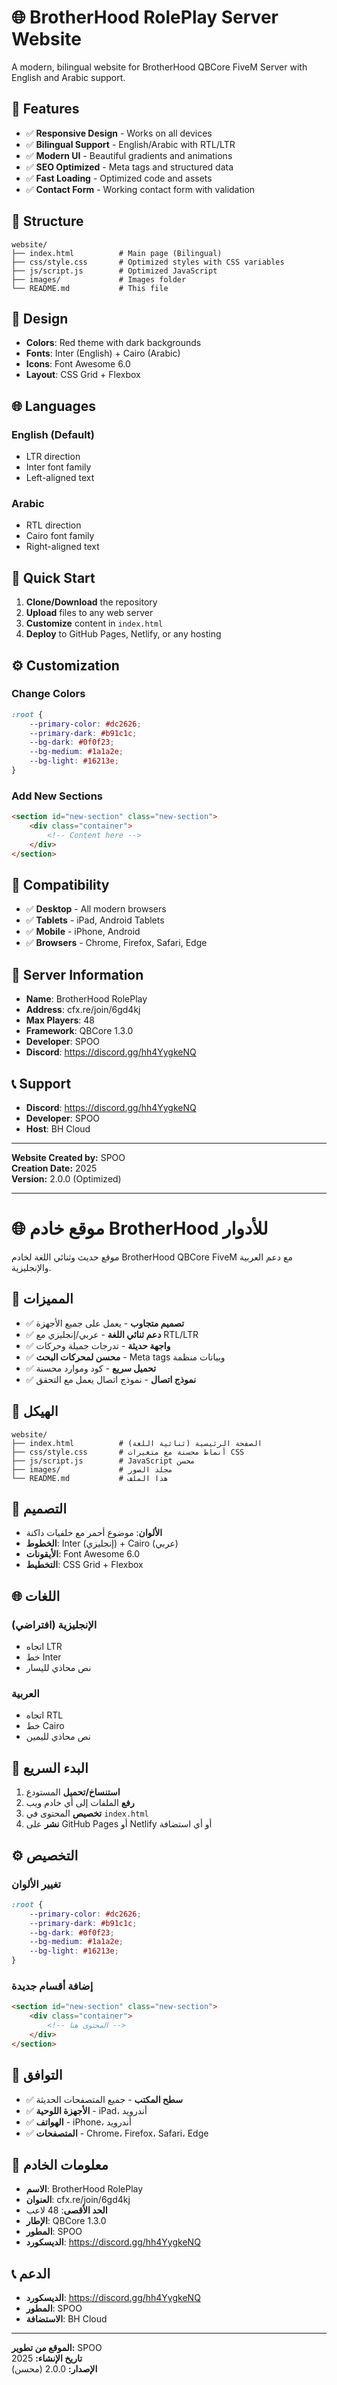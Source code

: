 # 🌐 BrotherHood RolePlay Server Website

A modern, bilingual website for BrotherHood QBCore FiveM Server with English and Arabic support.

## 🚀 Features

- ✅ **Responsive Design** - Works on all devices
- ✅ **Bilingual Support** - English/Arabic with RTL/LTR
- ✅ **Modern UI** - Beautiful gradients and animations
- ✅ **SEO Optimized** - Meta tags and structured data
- ✅ **Fast Loading** - Optimized code and assets
- ✅ **Contact Form** - Working contact form with validation

## 📁 Structure

```
website/
├── index.html          # Main page (Bilingual)
├── css/style.css       # Optimized styles with CSS variables
├── js/script.js        # Optimized JavaScript
├── images/             # Images folder
└── README.md           # This file
```

## 🎨 Design

- **Colors**: Red theme with dark backgrounds
- **Fonts**: Inter (English) + Cairo (Arabic)
- **Icons**: Font Awesome 6.0
- **Layout**: CSS Grid + Flexbox

## 🌐 Languages

### English (Default)
- LTR direction
- Inter font family
- Left-aligned text

### Arabic
- RTL direction
- Cairo font family
- Right-aligned text

## 🚀 Quick Start

1. **Clone/Download** the repository
2. **Upload** files to any web server
3. **Customize** content in `index.html`
4. **Deploy** to GitHub Pages, Netlify, or any hosting

## ⚙️ Customization

### Change Colors
```css
:root {
    --primary-color: #dc2626;
    --primary-dark: #b91c1c;
    --bg-dark: #0f0f23;
    --bg-medium: #1a1a2e;
    --bg-light: #16213e;
}
```

### Add New Sections
```html
<section id="new-section" class="new-section">
    <div class="container">
        <!-- Content here -->
    </div>
</section>
```

## 📱 Compatibility

- ✅ **Desktop** - All modern browsers
- ✅ **Tablets** - iPad, Android Tablets
- ✅ **Mobile** - iPhone, Android
- ✅ **Browsers** - Chrome, Firefox, Safari, Edge

## 🎯 Server Information

- **Name**: BrotherHood RolePlay
- **Address**: cfx.re/join/6gd4kj
- **Max Players**: 48
- **Framework**: QBCore 1.3.0
- **Developer**: SPOO
- **Discord**: https://discord.gg/hh4YygkeNQ

## 📞 Support

- **Discord**: https://discord.gg/hh4YygkeNQ
- **Developer**: SPOO
- **Host**: BH Cloud

---

**Website Created by:** SPOO  
**Creation Date:** 2025  
**Version:** 2.0.0 (Optimized)

---

# 🌐 موقع خادم BrotherHood للأدوار

موقع حديث وثنائي اللغة لخادم BrotherHood QBCore FiveM مع دعم العربية والإنجليزية.

## 🚀 المميزات

- ✅ **تصميم متجاوب** - يعمل على جميع الأجهزة
- ✅ **دعم ثنائي اللغة** - عربي/إنجليزي مع RTL/LTR
- ✅ **واجهة حديثة** - تدرجات جميلة وحركات
- ✅ **محسن لمحركات البحث** - Meta tags وبيانات منظمة
- ✅ **تحميل سريع** - كود وموارد محسنة
- ✅ **نموذج اتصال** - نموذج اتصال يعمل مع التحقق

## 📁 الهيكل

```
website/
├── index.html          # الصفحة الرئيسية (ثنائية اللغة)
├── css/style.css       # أنماط محسنة مع متغيرات CSS
├── js/script.js        # JavaScript محسن
├── images/             # مجلد الصور
└── README.md           # هذا الملف
```

## 🎨 التصميم

- **الألوان**: موضوع أحمر مع خلفيات داكنة
- **الخطوط**: Inter (إنجليزي) + Cairo (عربي)
- **الأيقونات**: Font Awesome 6.0
- **التخطيط**: CSS Grid + Flexbox

## 🌐 اللغات

### الإنجليزية (افتراضي)
- اتجاه LTR
- خط Inter
- نص محاذي لليسار

### العربية
- اتجاه RTL
- خط Cairo
- نص محاذي لليمين

## 🚀 البدء السريع

1. **استنساخ/تحميل** المستودع
2. **رفع** الملفات إلى أي خادم ويب
3. **تخصيص** المحتوى في `index.html`
4. **نشر** على GitHub Pages أو Netlify أو أي استضافة

## ⚙️ التخصيص

### تغيير الألوان
```css
:root {
    --primary-color: #dc2626;
    --primary-dark: #b91c1c;
    --bg-dark: #0f0f23;
    --bg-medium: #1a1a2e;
    --bg-light: #16213e;
}
```

### إضافة أقسام جديدة
```html
<section id="new-section" class="new-section">
    <div class="container">
        <!-- المحتوى هنا -->
    </div>
</section>
```

## 📱 التوافق

- ✅ **سطح المكتب** - جميع المتصفحات الحديثة
- ✅ **الأجهزة اللوحية** - iPad، أندرويد
- ✅ **الهواتف** - iPhone، أندرويد
- ✅ **المتصفحات** - Chrome، Firefox، Safari، Edge

## 🎯 معلومات الخادم

- **الاسم**: BrotherHood RolePlay
- **العنوان**: cfx.re/join/6gd4kj
- **الحد الأقصى**: 48 لاعب
- **الإطار**: QBCore 1.3.0
- **المطور**: SPOO
- **الديسكورد**: https://discord.gg/hh4YygkeNQ

## 📞 الدعم

- **الديسكورد**: https://discord.gg/hh4YygkeNQ
- **المطور**: SPOO
- **الاستضافة**: BH Cloud

---

**الموقع من تطوير:** SPOO  
**تاريخ الإنشاء:** 2025  
**الإصدار:** 2.0.0 (محسن)